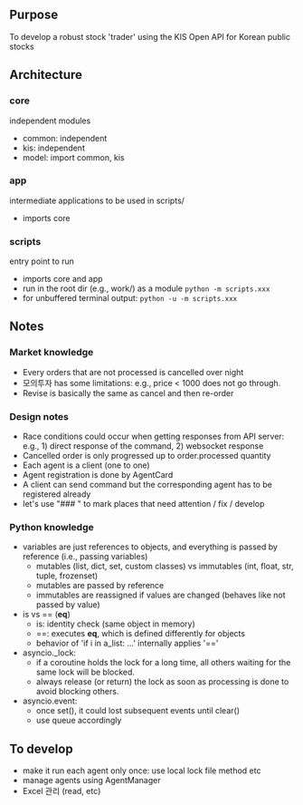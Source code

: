 ## Purpose
To develop a robust stock 'trader' using the KIS Open API for Korean public stocks


## Architecture
### core
independent modules 

- common: independent 
- kis: independent 
- model: import common, kis 

### app
intermediate applications to be used in scripts/
- imports core

### scripts
entry point to run
- imports core and app
- run in the root dir (e.g., work/) as a module ```python -m scripts.xxx```
- for unbuffered terminal output: ```python -u -m scripts.xxx```

## Notes 
### Market knowledge
- Every orders that are not processed is cancelled over night
- 모의투자 has some limitations: e.g., price < 1000 does not go through.
- Revise is basically the same as cancel and then re-order

### Design notes
- Race conditions could occur when getting responses from API server: e.g., 1) direct response of the command, 2) websocket response 
- Cancelled order is only progressed up to order.processed quantity
- Each agent is a client (one to one)
- Agent registration is done by AgentCard
- A client can send command but the corresponding agent has to be registered already
- let's use "### " to mark places that need attention / fix / develop

### Python knowledge
- variables are just references to objects, and everything is passed by reference (i.e., passing variables)
    - mutables (list, dict, set, custom classes) vs immutables (int, float, str, tuple, frozenset)
    - mutables are passed by reference
    - immutables are reassigned if values are changed (behaves like not passed by value)
- is vs == (__eq__) 
    - is: identity check (same object in memory)
    - ==: executes __eq__, which is defined differently for objects
    - behavior of 'if i in a_list: ...' internally applies '=='
- asyncio._lock: 
    - if a coroutine holds the lock for a long time, all others waiting for the same lock will be blocked.
    - always release (or return) the lock as soon as processing is done to avoid blocking others.
- asyncio.event:
    - once set(), it could lost subsequent events until clear()
    - use queue accordingly

## To develop
- make it run each agent only once: use local lock file method etc
- manage agents using AgentManager
- Excel 관리 (read, etc)

